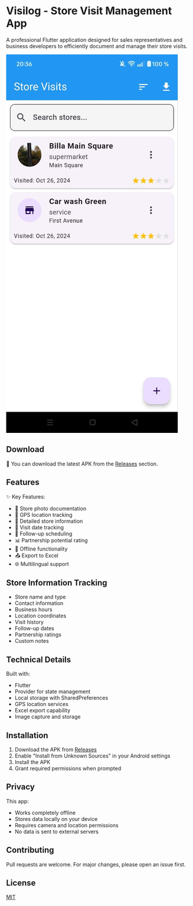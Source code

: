 # Visilog - Store Visit Management App

A professional Flutter application designed for sales representatives and business developers to efficiently document and manage their store visits.

![App Screenshot](screenshots/sc.png)

## Download

📱 You can download the latest APK from the [Releases](https://github.com/Sinamirshahi/visilog/releases) section.

## Features

✨ Key Features:
- 📸 Store photo documentation
- 📍 GPS location tracking
- 📝 Detailed store information
- 📅 Visit date tracking
- 🔄 Follow-up scheduling
- 📊 Partnership potential rating
- 💾 Offline functionality
- 📤 Export to Excel
- 🌐 Multilingual support

## Store Information Tracking
- Store name and type
- Contact information
- Business hours
- Location coordinates
- Visit history
- Follow-up dates
- Partnership ratings
- Custom notes

## Technical Details
Built with:
- Flutter
- Provider for state management
- Local storage with SharedPreferences
- GPS location services
- Excel export capability
- Image capture and storage

## Installation

1. Download the APK from [Releases](https://github.com/Sinamirshahi/visilog/releases)
2. Enable "Install from Unknown Sources" in your Android settings
3. Install the APK
4. Grant required permissions when prompted

## Privacy

This app:
- Works completely offline
- Stores data locally on your device
- Requires camera and location permissions
- No data is sent to external servers

## Contributing

Pull requests are welcome. For major changes, please open an issue first.

## License

[MIT](https://choosealicense.com/licenses/mit/)